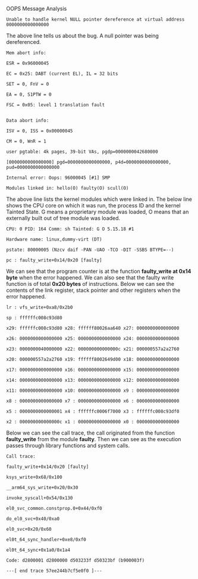 OOPS Message Analysis

    Unable to handle kernel NULL pointer dereference at virtual address 0000000000000000

The above line tells us about the bug. A null pointer was being dereferenced. 
	
	Mem abort info:
    
    ESR = 0x96000045
    
    EC = 0x25: DABT (current EL), IL = 32 bits
    
    SET = 0, FnV = 0
    
    EA = 0, S1PTW = 0
    
    FSC = 0x05: level 1 translation fault


    Data abort info:
    
    ISV = 0, ISS = 0x00000045
    
    CM = 0, WnR = 1
    
    user pgtable: 4k pages, 39-bit VAs, pgdp=0000000042680000
    
    [0000000000000000] pgd=0000000000000000, p4d=0000000000000000, pud=0000000000000000
    
    Internal error: Oops: 96000045 [#1] SMP
    
    Modules linked in: hello(O) faulty(O) scull(O)
   The above line lists the kernel modules which were linked in. 
   The below line shows the CPU core on which it was run, the process ID and the kernel Tainted State. 
   G means a proprietary module was loaded, O means that an externally built out of tree module was loaded. 
    
    CPU: 0 PID: 164 Comm: sh Tainted: G O 5.15.18 #1
    
    Hardware name: linux,dummy-virt (DT)
    
    pstate: 80000005 (Nzcv daif -PAN -UAO -TCO -DIT -SSBS BTYPE=--)
    
    pc : faulty_write+0x14/0x20 [faulty]
 We can see that the program counter is at the function **faulty_write at 0x14 byte** when the error happened. 
 We can also see that the faulty write function is of total **0x20 bytes** of instructions.
Below we can see the contents of the link register, stack pointer and other registers when the error happened. 
    
    lr : vfs_write+0xa8/0x2b0
    
    sp : ffffffc008c93d80
    
    x29: ffffffc008c93d80 x28: ffffff80026aa640 x27: 0000000000000000
    
    x26: 0000000000000000 x25: 0000000000000000 x24: 0000000000000000
    
    x23: 0000000040000000 x22: 000000000000000c x21: 000000557a2a2760
    
    x20: 000000557a2a2760 x19: ffffff8002649d00 x18: 0000000000000000
    
    x17: 0000000000000000 x16: 0000000000000000 x15: 0000000000000000
    
    x14: 0000000000000000 x13: 0000000000000000 x12: 0000000000000000
    
    x11: 0000000000000000 x10: 0000000000000000 x9 : 0000000000000000
    
    x8 : 0000000000000000 x7 : 0000000000000000 x6 : 0000000000000000
    
    x5 : 0000000000000001 x4 : ffffffc0006f7000 x3 : ffffffc008c93df0
    
    x2 : 000000000000000c x1 : 0000000000000000 x0 : 0000000000000000

Below we can see the call trace, the call originated from the function **faulty_write** from the module **faulty**. Then we can see as the execution passes through library functions and system calls. 

    Call trace:
    
    faulty_write+0x14/0x20 [faulty]
    
    ksys_write+0x68/0x100
    
    __arm64_sys_write+0x20/0x30
    
    invoke_syscall+0x54/0x130
    
    el0_svc_common.constprop.0+0x44/0xf0
    
    do_el0_svc+0x40/0xa0
    
    el0_svc+0x20/0x60
    
    el0t_64_sync_handler+0xe8/0xf0
    
    el0t_64_sync+0x1a0/0x1a4
    
    Code: d2800001 d2800000 d503233f d50323bf (b900003f)
    
    ---[ end trace 57ee244b7cf5e0f0 ]---

